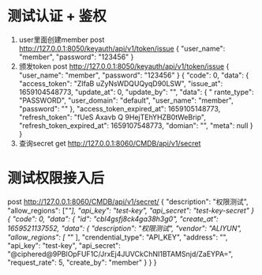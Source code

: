 # 测试认证 + 鉴权
1. user里面创建member
post  http://127.0.0.1:8050/keyauth/api/v1/token/issue
{
   "user_name": "member",
   "password": "123456"
}
2. 颁发token
post  http://127.0.0.1:8050/keyauth/api/v1/token/issue
{
   "user_name": "member",
   "password": "123456"
}
{
    "code": 0,
    "data": {
        "access_token": "ZIfaB uZyNsWDQUQyqD90LSW",
        "issue_at": 1659104548773,
        "update_at": 0,
        "update_by": "",
        "data": {
            " rante_type": "PASSWORD",
            "user_domain": "default",
            "user_name": "member",
            "password": ""
        },
        "access_token_expired_at": 1659105148773,
        "refresh_token": "fUeS Axavb Q 9HejTEhYHZB0tWeBrip",
        "refresh_token_expired_at": 1659107548773,
        "domian": "",
        "meta": null
    }
}
3. 查询secret
get http://127.0.0.1:8060/CMDB/api/v1/secret


# 测试权限接入后
post  http://127.0.0.1:8060/CMDB/api/v1/secret/
{
   "description": "权限测试",
   "allow_regions": ["*"],
   "api_key": "test-key",
   "api_secret": "test-key-secret"
}
{
    "code": 0,
    "data": {
        "id": "cbl4gsfj8ck4ga38h3g0",
        "create_at": 1659521137552,
        "data": {
            "description": "权限测试",
            "vendor": "ALIYUN",
            "allow_regions": [
                "*"
            ],
            "crendential_type": "API_KEY",
            "address": "",
            "api_key": "test-key",
            "api_secret": "@ciphered@9PBlOpFUF1C/JrxEj4JUVCkChNI1BTAMSnjd/ZaEYPA=",
            "request_rate": 5,
            "create_by": "member"
        }
    }
}